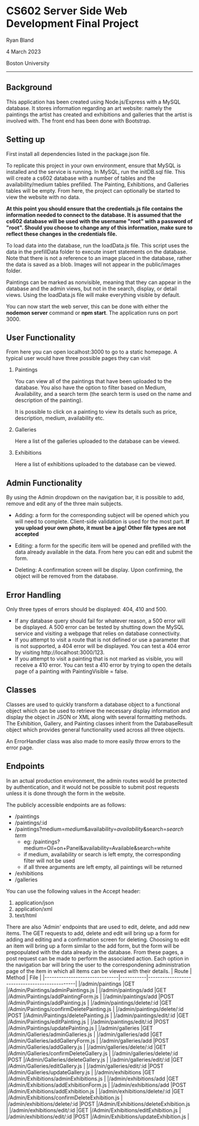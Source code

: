# CS602 Server Side Web Development Final Project
Ryan Bland

4 March 2023

Boston University

---

## Background
This application has been created using Node.js/Express with a MySQL database. It stores information regarding an art website: namely the paintings the artist has created and exhibitions and galleries that the artist is involved with. The front end has been done with Bootstrap.

## Setting up 
First install all dependencies listed in the package.json file.

To replicate this project in your own environment, ensure that MySQL is installed and the service is running. In MySQL, run the initDB.sql file. This will create a cs602 database with a number of tables and the availability/medium tables prefilled. The Painting, Exhibitions, and Galleries tables will be empty. From here, the project can optionally be started to view the website with no data.

**At this point you should ensure that the credentials.js file contains the information needed to connect to the database. It is assumed that the cs602 database will be used with the username "root" with a password of "root". Should you choose to change any of this information, make sure to reflect these changes in the credentials file.**

To load data into the database, run the loadData.js file. This script uses the data in the prefillData folder to execute insert statements on the database. Note that there is not a reference to an image placed in the database, rather the data is saved as a blob. Images will not appear in the public/images folder.

Paintings can be marked as nonvisible, meaning that they can appear in the database and the admin views, but not in the search, display, or detail views. Using the loadData.js file will make everything visible by default.

You can now start the web server, this can be done with either the **nodemon server** command or **npm start**. The application runs on port 3000.

## User Functionality
From here you can open localhost:3000 to go to a static homepage. A typical user would have three possible pages they can visit
1. Paintings
    
    You can view all of the paintings that have been uploaded to the database. You also have the option to filter based on Medium, Availability, and a search term (the search term is used on the name and description of the painting). 

    It is possible to click on a painting to view its details such as price, description, medium, availability etc.
2. Galleries

    Here a list of the galleries uploaded to the database can be viewed. 

3. Exhibitions

    Here a list of exhibitions uploaded to the database can be viewed.

## Admin Functionality
By using the Admin dropdown on the navigation bar, it is possible to add, remove and edit any of the three main subjects. 

* Adding: a form for the corresponding subject will be opened which you will need to complete. Client-side validation is used for the most part. **If you upload your own photo, it must be a jpg! Other file types are not accepted**

* Editing: a form for the specific item will be opened and prefilled with the data already available in the data. From here you can edit and submit the form.

* Deleting: A confirmation screen will be display. Upon confirming, the object will be removed from the database.

## Error Handling
Only three types of errors should be displayed: 404, 410 and 500. 
* If any database query should fail for whatever reason, a 500 error will be displayed. A 500 error can be tested by shutting down the MySQL service and visiting a webpage that relies on database connectivity.
* If you attempt to visit a route that is not defined or use a parameter that is not supported, a 404 error will be displayed. You can test a 404 error by visiting http://localhost:3000/123.
* If you attempt to visit a painting that is not marked as visible, you will receive a 410 error. You can test a 410 error by trying to open the details page of a painting with PaintingVisible = false.

## Classes
Classes are used to quickly transform a database object to a functional object which can be used to retrieve the necessary display information and display the object in JSON or XML along with several formatting methods. The Exhibition, Gallery, and Painting classes inherit from the DatabaseResult object which provides general functionality used across all three objects.

An ErrorHandler class was also made to more easily throw errors to the error page.

## Endpoints
In an actual production environment, the admin routes would be protected by authentication, and it would not be possible to submit post requests unless it is done through the form in the website. 

The publicly accessible endpoints are as follows:
* /paintings
* /paintings/:id
* /paintings?medium=*medium*&availability=*availability*&search=*search term*
    * eg: /paintings?medium=Oil+on+Panel&availability=Available&search=white
    * if medium, availability or search is left empty, the corresponding filter will not be used
    * if all three arguments are left empty, all paintings will be returned
* /exhibitions
* /galleries

You can use the following values in the Accept header:
1. application/json
2. application/xml
3. text/html

There are also 'Admin' endpoints that are used to edit, delete, and add new items. The GET requests to add, delete and edit will bring up a form for adding and editing and a confirmation screen for deleting. Choosing to edit an item will bring up a form similar to the add form, but the form will be prepopulated with the data already in the database. From these pages, a post request can be made to perform the associated action. Each option in the navigation bar will bring the user to the correspondening administration page of the item in which all items can be viewed with their details. 
| Route                         | Method    | File                                          |
|-------------------------------|-----------|-----------------------------------------------|
|/admin/paintings               |GET        |/Admin/Paintings/adminPaintings.js             |
|/admin/paintings/add           |GET        |/Admin/Paintings/addPaintingForm.js            |
|/admin/paintings/add           |POST       |/Admin/Paintings/addPainting.js                |
|/admin/paintings/delete/:id    |GET        |/Admin/Paintings/confirmDeletePainting.js      |
|/admin/paintings/delete/:id    |POST       |/Admin/Paintings/deletePainting.js             |
|/admin/paintings/edit/:id      |GET        |/Admin/Paintings/editPainting.js               |
|/admin/paintings/edit/:id      |POST       |/Admin/Paintings/updatePainting.js             |
|/admin/galleries               |GET        |/Admin/Galleries/adminGalleries.js             |
|/admin/galleries/add           |GET        |/Admin/Galleries/addGalleryForm.js             |
|/admin/galleries/add           |POST       |/Admin/Galleries/addGallery.js                 |
|/admin/galleries/delete/:id    |GET        |/Admin/Galleries/confirmDeleteGallery.js       |
|/admin/galleries/delete/:id    |POST       |/Admin/Galleries/deleteGallery.js              |
|/admin/galleries/edit/:id      |GET        |/Admin/Galleries/editGallery.js                |
|/admin/galleries/edit/:id      |POST       |/Admin/Galleries/updateGallery.js              |
|/admin/exhibitions             |GET        |/Admin/Exhibitions/adminExhibitions.js         |
|/admin/exhibitions/add         |GET        |/Admin/Exhibitions/addExhibitionForm.js        |
|/admin/exhibitions/add         |POST       |/Admin/Exhibitions/addExhibition.js            |
|/admin/exhibitions/delete/:id  |GET        |/Admin/Exhibitions/confirmDeleteExhibition.js  |
|/admin/exhibitions/delete/:id  |POST       |/Admin/Exhibitions/deleteExhibition.js         |
|/admin/exhibitions/edit/:id    |GET        |/Admin/Exhibitions/editExhibition.js           |
|/admin/exhibitions/edit/:id    |POST       |/Admin/Exhibitions/updateExhibition.js         |
